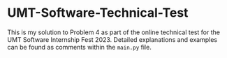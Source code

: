 # UMT-Software-Technical-Test

This is my solution to Problem 4 as part of the online technical test for the UMT Software Internship Fest 2023. Detailed explanations and examples can be found as comments within the `main.py` file.
